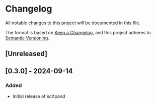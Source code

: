 # Changelog

All notable changes to this project will be documented in this file.

The format is based on [Keep a Changelog](https://keepachangelog.com/en/1.0.0/),
and this project adheres to [Semantic Versioning](https://semver.org/spec/v2.1.0.html).

## [Unreleased]


## [0.3.0] - 2024-09-14

### Added
- Initial release of scXpand
